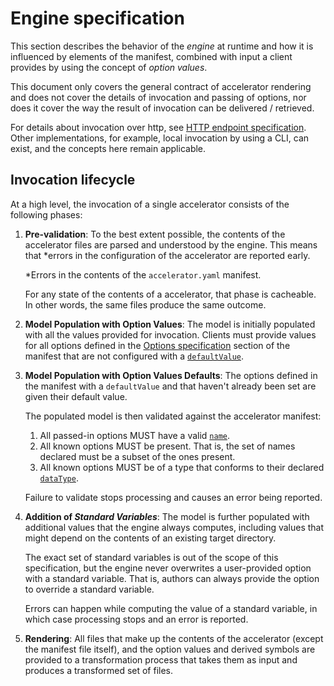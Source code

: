 # Engine specification

This section describes the behavior of the _engine_ at runtime and how
it is influenced by elements of the manifest, combined with input 
a client provides by using the concept of _option values_.

This document only covers the general contract of accelerator rendering
and does not cover the details of invocation and passing of options, nor
does it cover the way the result of invocation can be delivered / retrieved.

For details about invocation over http, see
[HTTP endpoint specification](endpoint-spec.md). Other implementations, 
for example, local invocation by using a CLI, can exist, and the concepts here
remain applicable.

## <a id="invocation-lifecycle"></a>Invocation lifecycle

At a high level, the invocation of a single accelerator consists of the following
phases:

1. __Pre-validation__: To the best extent possible, the contents of the accelerator 
files are parsed and understood by the engine. This means that *errors in the 
configuration of the accelerator are reported early.

    *Errors in the contents of the `accelerator.yaml` manifest.

    For any state of the contents of a accelerator, that phase is cacheable. 
    In other words, the same files produce the same outcome.

2. __Model Population with Option Values__: The model is initially populated 
with all the values provided for invocation. Clients must provide values for 
all options defined in the [Options specification](options-spec.md) 
section of the manifest that are not configured with a 
[`defaultValue`](options-spec.md#defaultValue).
   
3. __Model Population with Option Values Defaults__: The options defined 
in the manifest with a `defaultValue` and that haven't already been set are 
given their default value.

    The populated model is then validated against the accelerator manifest:

    1. All passed-in options MUST have a valid [`name`](options-spec.md#name).
    2. All known options MUST be present. That is, the set of names declared must be a subset of the ones present.
    3. All known options MUST be of a type that conforms to their declared [`dataType`](options-spec.md#dataType).

    Failure to validate stops processing and causes an error being reported.

4. __Addition of *Standard Variables*__: The model is further populated with 
additional values that the engine always computes, including values that 
might depend on the contents of an existing target directory.
   
    The exact set of standard variables is out of the scope of this specification,
    but the engine never overwrites a user-provided option with a standard variable.
    That is, authors can always provide the option to override a standard variable.
   
    Errors can happen while computing the value of a standard variable, in
    which case processing stops and an error is reported.
   
5. __Rendering__: All files that make up the contents of the accelerator 
(except the manifest file itself), and the option values and derived symbols are provided to 
a transformation process that takes them as input and produces a transformed set of files.
